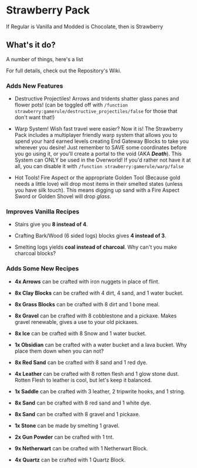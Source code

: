 # Strawberry Pack

If Regular is Vanilla and Modded is Chocolate, then is Strawberry

## What's it do?
A number of things, here's a list

For full details, check out the Repository's Wiki.

### Adds New Features

- Destructive Projectiles!
Arrows and tridents shatter glass panes and flower pots!
(can be toggled off with `/function strawberry:gamerule/destructive_projectiles/false` for those that don't want that!)

- Warp System!
Wish fast travel were easier? Now it is! The Strawberry Pack includes a multiplayer friendly warp system that allows you to spend your hard earned levels creating End Gateway Blocks to take you wherever you desire! Just remember to SAVE some coordinates before you go using it, or you'll create a portal to the void (AKA ***Death***). This System can ONLY be used in the Overworld! If you'd rather not have it at all, you can disable it with `/function strawberry:gamerule/warp/false`

- Hot Tools!
Fire Aspect or the appropriate Golden Tool (Because gold needs a little love) will drop most items in their smelted states (unless you have silk touch). This means digging up sand with a Fire Aspect Sword or Golden Shovel will drop *glass*.

### Improves Vanilla Recipes

- Stairs give you **8 instead of 4**.

- Crafting Bark/Wood (6 sided logs) blocks gives **4 instead of 3**.

- Smelting logs yields **coal instead of charcoal**. Why can't you make charcoal blocks?

### Adds Some New Recipes

- **4x Arrows** can be crafted with iron nuggets in place of flint.

- **8x Clay Blocks** can be crafted with 4 dirt, 4 sand, and 1 water bucket.

- **8x Grass Blocks** can be crafted with 8 dirt and 1 bone meal.

- **8x Gravel** can be crafted with 8 cobblestone and a pickaxe. Makes gravel renewable, gives a use to your old pickaxes.

- **8x Ice** can be crafted with 8 Snow and 1 water bucket.

- **1x Obsidian** can be crafted with a water bucket and a lava bucket. Why place them down when you can not?

- **8x Red Sand** can be crafted with 8 sand and 1 red dye.

- **4x Leather** can be crafted with 8 rotten flesh and 1 glow stone dust. Rotten Flesh to leather is cool, but let's keep it balanced.

- **1x Saddle** can be crafted with 3 leather, 2 tripwrite hooks, and 1 string.

- **8x Sand** can be crafted with 8 red sand and 1 white dye.

- **8x Sand** can be crafted with 8 gravel and 1 pickaxe.

- **1x Stone** can be made by smelting 1 gravel.

- **2x Gun Powder** can be crafted with 1 tnt.

- **9x Netherwart** can be crafted with 1 Netherwart Block.

- **4x Quartz** can be crafted with 1 Quartz Block.
